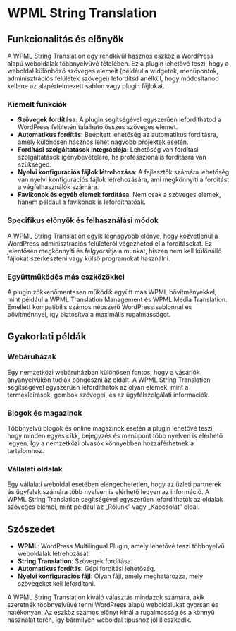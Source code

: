 # WPML String Translation

## Funkcionalitás és előnyök

A WPML String Translation egy rendkívül hasznos eszköz a WordPress alapú weboldalak többnyelvűvé tételében. Ez a plugin lehetővé teszi, hogy a weboldal különböző szöveges elemeit (például a widgetek, menüpontok, adminisztrációs felületek szövegei) lefordítsd anélkül, hogy módosítanod kellene az alapértelmezett sablon vagy plugin fájlokat.

### Kiemelt funkciók

- **Szövegek fordítása**: A plugin segítségével egyszerűen lefordíthatod a WordPress felületén található összes szöveges elemet.
- **Automatikus fordítás**: Beépített lehetőség az automatikus fordításra, amely különösen hasznos lehet nagyobb projektek esetén.
- **Fordítási szolgáltatások integrációja**: Lehetőség van fordítási szolgáltatások igénybevételére, ha professzionális fordításra van szükséged.
- **Nyelvi konfigurációs fájlok létrehozása**: A fejlesztők számára lehetőség van nyelvi konfigurációs fájlok létrehozására, ami megkönnyíti a fordítást a végfelhasználók számára.
- **Favikonok és egyéb elemek fordítása**: Nem csak a szöveges elemek, hanem például a favikonok is lefordíthatóak.

### Specifikus előnyök és felhasználási módok

A WPML String Translation egyik legnagyobb előnye, hogy közvetlenül a WordPress adminisztrációs felületéről végezheted el a fordításokat. Ez jelentősen megkönnyíti és felgyorsítja a munkát, hiszen nem kell különálló fájlokat szerkeszteni vagy külső programokat használni.

### Együttműködés más eszközökkel

A plugin zökkenőmentesen működik együtt más WPML bővítményekkel, mint például a WPML Translation Management és WPML Media Translation. Emellett kompatibilis számos népszerű WordPress sablonnal és bővítménnyel, így biztosítva a maximális rugalmasságot.

## Gyakorlati példák

### Webáruházak

Egy nemzetközi webáruházban különösen fontos, hogy a vásárlók anyanyelvükön tudják böngészni az oldalt. A WPML String Translation segítségével egyszerűen lefordíthatók az olyan elemek, mint a termékleírások, gombok szövegei, és az ügyfélszolgálati információk.

### Blogok és magazinok

Többnyelvű blogok és online magazinok esetén a plugin lehetővé teszi, hogy minden egyes cikk, bejegyzés és menüpont több nyelven is elérhető legyen. Így a nemzetközi olvasók könnyebben hozzáférhetnek a tartalomhoz.

### Vállalati oldalak

Egy vállalati weboldal esetében elengedhetetlen, hogy az üzleti partnerek és ügyfelek számára több nyelven is elérhető legyen az információ. A WPML String Translation segítségével egyszerűen lefordíthatók az oldalak szöveges elemei, mint például az „Rólunk” vagy „Kapcsolat” oldal.

## Szószedet

- **WPML**: WordPress Multilingual Plugin, amely lehetővé teszi többnyelvű weboldalak létrehozását.
- **String Translation**: Szövegek fordítása.
- **Automatikus fordítás**: Gépi fordítási lehetőség.
- **Nyelvi konfigurációs fájl**: Olyan fájl, amely meghatározza, mely szövegeket kell lefordítani.

A WPML String Translation kiváló választás mindazok számára, akik szeretnék többnyelvűvé tenni WordPress alapú weboldalukat gyorsan és hatékonyan. Az eszköz számos előnyt kínál a rugalmasság és a könnyű használat terén, így bármilyen weboldal típushoz jól illeszkedik.
